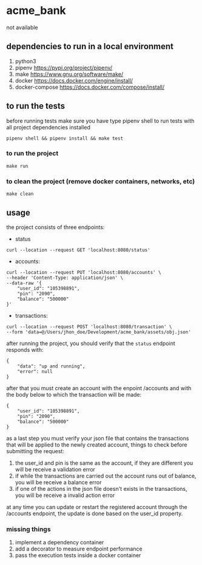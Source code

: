 # acme_bank
not available

## dependencies to run in a local environment
1. python3
2. pipenv https://pypi.org/project/pipenv/
3. make https://www.gnu.org/software/make/
4. docker https://docs.docker.com/engine/install/
5. docker-compose https://docs.docker.com/compose/install/

## to run the tests
before running tests make sure you have type pipenv shell to run tests with all project dependencies installed
```
pipenv shell && pipenv install && make test
```

### to run the project
```
make run
```

### to clean the project (remove docker containers, networks, etc)
```
make clean
```

## usage
the project consists of three endpoints:

- status
```
curl --location --request GET 'localhost:8080/status'
```

- accounts:
```
curl --location --request PUT 'localhost:8080/accounts' \
--header 'Content-Type: application/json' \
--data-raw '{
    "user_id": "105398891",
    "pin": "2090",
    "balance": "500000"
}'
```

- transactions:
```
curl --location --request POST 'localhost:8080/transaction' \
--form 'data=@/Users/jhon_doe/Development/acme_bank/assets/obj.json'
```

after running the project, you should verify that the `status` endpoint responds with: 
```
{
    "data": "up and running",
    "error": null
}
```

after that you must create an account with the enpoint /accounts and with the body below to which the transaction will be made:
```
{
    "user_id": "105398891",
    "pin": "2090",
    "balance": "500000"
}
```

as a last step you must verify your json file that contains the transactions that will be applied to the newly created account, things to check before submitting
the request:
1. the user_id and pin is the same as the account, if they are different you will be receive a validation error
2. if while the transactions are carried out the account runs out of balance, you will be receive a balance error
3. if one of the actions in the json file doesn't exists in the transactions, you will be receive a invalid action error

at any time you can update or restart the registered account through the /accounts endpoint, the update is done based on the user_id property.

### missing things
1. implement a dependency container
2. add a decorator to measure endpoint performance
3. pass the execution tests inside a docker container
